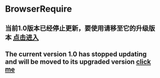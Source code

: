 # BrowserRequire

## 当前1.0版本已经停止更新，要使用请移至它的升级版本 [点击进入](https://github.com/kirakiray/SugarRequire)

## The current version 1.0 has stopped updating and will be moved to its upgraded version [click me](https://github.com/kirakiray/SugarRequire)
